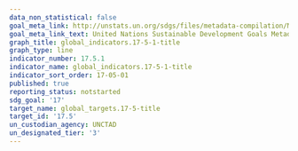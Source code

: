 ```yaml
---
data_non_statistical: false
goal_meta_link: http://unstats.un.org/sdgs/files/metadata-compilation/Metadata-Goal-17.pdf
goal_meta_link_text: United Nations Sustainable Development Goals Metadata (pdf 468kB)
graph_title: global_indicators.17-5-1-title
graph_type: line
indicator_number: 17.5.1
indicator_name: global_indicators.17-5-1-title
indicator_sort_order: 17-05-01
published: true
reporting_status: notstarted
sdg_goal: '17'
target_name: global_targets.17-5-title
target_id: '17.5'
un_custodian_agency: UNCTAD
un_designated_tier: '3'
---
```

